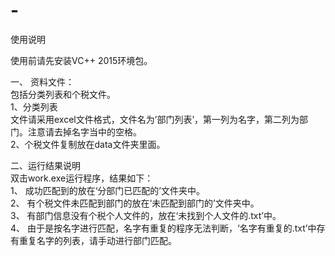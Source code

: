 # -
使用说明  

使用前请先安装VC++ 2015环境包。  
 

一、	资料文件：  
包括分类列表和个税文件。  
1、分类列表  
文件请采用excel文件格式，文件名为’部门列表’，第一列为名字，第二列为部门。注意请去掉名字当中的空格。  
2、个税文件复制放在data文件夹里面。  
 

二、运行结果说明  
双击work.exe运行程序，结果如下：  
1、	成功匹配到的放在‘分部门已匹配的’文件夹中。  
2、	有个税文件未匹配到部门的放在‘未匹配到部门的’文件夹中。  
3、	有部门信息没有个税个人文件的，放在‘未找到个人文件的.txt’中。  
4、	由于是按名字进行匹配，名字有重复的程序无法判断，‘名字有重复的.txt’中存有重复名字的列表，请手动进行部门匹配。  
